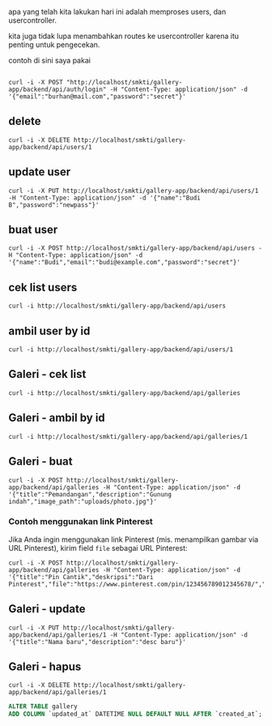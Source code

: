 apa yang telah kita lakukan hari ini adalah memproses users, dan usercontroller.

kita juga tidak lupa menambahkan routes ke usercontroller karena itu penting untuk pengecekan.

contoh di sini saya pakai 

```curl

curl -i -X POST "http://localhost/smkti/gallery-app/backend/api/auth/login" -H "Content-Type: application/json" -d '{"email":"burhan@mail.com","password":"secret"}'

```

## delete
```curl 
curl -i -X DELETE http://localhost/smkti/gallery-app/backend/api/users/1
```

## update user
```curl
curl -i -X PUT http://localhost/smkti/gallery-app/backend/api/users/1 -H "Content-Type: application/json" -d '{"name":"Budi B","password":"newpass"}'
```

## buat user
```curl
curl -i -X POST http://localhost/smkti/gallery-app/backend/api/users -H "Content-Type: application/json" -d '{"name":"Budi","email":"budi@example.com","password":"secret"}'
```

## cek list users
```curl
curl -i http://localhost/smkti/gallery-app/backend/api/users
```

## ambil user by id
```curl
curl -i http://localhost/smkti/gallery-app/backend/api/users/1
```

## Galeri - cek list
```curl
curl -i http://localhost/smkti/gallery-app/backend/api/galleries
```

## Galeri - ambil by id
```curl
curl -i http://localhost/smkti/gallery-app/backend/api/galleries/1
```

## Galeri - buat
```curl
curl -i -X POST http://localhost/smkti/gallery-app/backend/api/galleries -H "Content-Type: application/json" -d '{"title":"Pemandangan","description":"Gunung indah","image_path":"uploads/photo.jpg"}'
```

### Contoh menggunakan link Pinterest
Jika Anda ingin menggunakan link Pinterest (mis. menampilkan gambar via URL Pinterest), kirim field `file` sebagai URL Pinterest:
```curl
curl -i -X POST http://localhost/smkti/gallery-app/backend/api/galleries -H "Content-Type: application/json" -d '{"title":"Pin Cantik","deskripsi":"Dari Pinterest","file":"https://www.pinterest.com/pin/123456789012345678/","author_id":3}'
```

## Galeri - update
```curl
curl -i -X PUT http://localhost/smkti/gallery-app/backend/api/galleries/1 -H "Content-Type: application/json" -d '{"title":"Nama baru","description":"desc baru"}'
```

## Galeri - hapus
```curl
curl -i -X DELETE http://localhost/smkti/gallery-app/backend/api/galleries/1
```

```sql
ALTER TABLE gallery
ADD COLUMN `updated_at` DATETIME NULL DEFAULT NULL AFTER `created_at`;
```